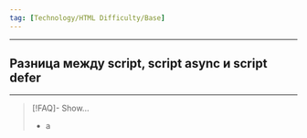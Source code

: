 ```yaml
---
tag: [Technology/HTML Difficulty/Base]
---
```

----
## Разница между script, script async и script defer
----
> [!FAQ]- Show...
> - а 